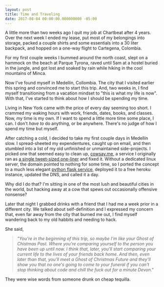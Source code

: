```yaml
---
layout: post
title: Time and Traveling
date: 2017-08-04 00:00:00.000000000 -05:00
---
```


A little more than two weeks ago I quit my job at Chartbeat after 4 years. Over the next week I ended my lease, put most of my belongings into storage, packed a couple shirts and some essentials into a 30 liter backpack, and hopped on a one-way flight to Cartegena, Colombia.

For my first couple weeks I bummed around the north coast, slept on a hammock on the beach at Parque Tyrona, raved until 5am at a hostel buried in the jungle, and got lost and soaked by rain while hiking in the cool mountains of Minca.

Now I've found myself in Medellín, Collombia. The city that I visited earlier this spring and convinced me to start this trip. And, two weeks in, I find myself transitioning from a vacation mindset to "this is what my life is now". With that, I've started to think about how I should be spending my time.

Living in New York came with the price of every day seeming too short. I crammed my waking hours with work, friends, dates, books, and classes. Now, my time is my own. If I want to spend a little more time some place, I can. I don't _have to_ do anything, or be anywhere. There's no judge of how I spend my time but myself.

After catching a cold, I decided to take my first couple days in Medellín slow. I spread-sheeted my expendentures, caught up on email, and then stumbled into a list of my old unfinished or unmaintained side-projects. I picked one that seemed easy to clean up, [cowsay.me](http://www.cowsay.me), a service I originally ran as [a single tweet-sized one-liner](https://twitter.com/dproi/status/507177515446960128) and fixed it. Without a dedicated linux server, the domain pointed to nothing for some time, so I ported the concept to a much less elegant [python flask service](https://github.com/x/cowsay.me), deployed it to a free heroku instance, updated the DNS, and called it a day.

Why did I do that? I'm sitting in one of the most lush and beautiful cities in the world, but hacking away at a cow that spews out occasionally offensive nonsense?

Later that night I grabbed drinks with a friend that I had me a week prior in a different city. We talked about self-definition and I expressed my concern that, even far away from the city that burned me out, I find myself wandering back to my old habbits and needing to hack.

She said,

> _"You're in the beginning of this trip, so maybe I'm like your Ghost of Chistmas Past. Where you're comparing yourself to the person you have been up until now. I think that, later, you'll start comparing your current life to the lives of your friends back home. And then, even later than that, you'll meet a Ghost of Christmas Future and they'll show you that no one's going to come to your funeral if you can't stop thinking about code and chill the fuck out for a minute Devon."_

They were wise words from someone drunk on cheap tequilla.
